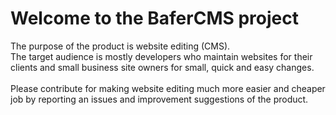 # Welcome to the BaferCMS project
 The purpose of the product is website editing (CMS).<br>
 The target audience is mostly developers who maintain websites for their clients and small business site owners for small, quick and easy changes.<br><br>
 Please contribute for making website editing much more easier and cheaper job by reporting an issues and improvement suggestions of the product.
